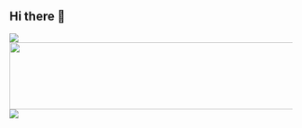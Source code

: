 ## Hi there 👋

<!--
**Seohyeon-Min/Seohyeon-Min** is a ✨ _special_ ✨ repository because its `README.md` (this file) appears on your GitHub profile.

Here are some ideas to get you started:

- 🔭 I’m currently working on ...
- 🌱 I’m currently learning ...
- 👯 I’m looking to collaborate on ...
- 🤔 I’m looking for help with ...
- 💬 Ask me about ...
- 📫 How to reach me: ...
- 😄 Pronouns: ...
- ⚡ Fun fact: ...
-->

<img src="https://capsule-render.vercel.app/api?type=waving&color=BDBDC8&height=150&section=header" />

<a href="https://github.com/devxb/gitanimals">
  <img src="https://render.gitanimals.org/lines/{Seohyeon-Min}?pet-id=1" width="1000" height="120"/>
</a>

<img src="https://capsule-render.vercel.app/api?type=waving&color=BDBDC8&height=150&section=footer" />
